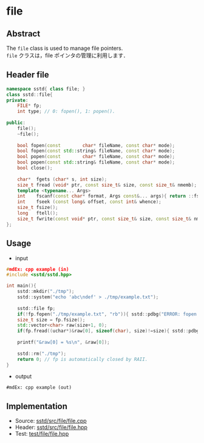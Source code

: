 # file
## Abstract
The ```file``` class is used to manage file pointers.  
```file``` クラスは，file ポインタの管理に利用します．

## Header file
```cpp
namespace sstd{ class file; }
class sstd::file{
private:
    FILE* fp;
    int type; // 0: fopen(), 1: popen().
    
public:
    file();
    ~file();
    
    bool fopen(const        char* fileName, const char* mode);
    bool fopen(const std::string& fileName, const char* mode);
    bool popen(const        char* fileName, const char* mode);
    bool popen(const std::string& fileName, const char* mode);
    bool close();
    
    char*  fgets (char* s, int size);
    size_t fread (void* ptr, const size_t& size, const size_t& nmemb);
    template <typename... Args>
    int    fscanf(const char* format, Args const&... args){ return ::fscanf(this->fp, format, args...); }
    int    fseek (const long& offset, const int& whence);
    size_t fsize();
    long   ftell();
    size_t fwrite(const void* ptr, const size_t& size, const size_t& nmemb);
};
```

## Usage
- input
```cpp
#mdEx: cpp example (in)
#include <sstd/sstd.hpp>

int main(){
    sstd::mkdir("./tmp");
    sstd::system("echo 'abc\ndef' > ./tmp/example.txt");
    
    sstd::file fp;
    if(!fp.fopen("./tmp/example.txt", "rb")){ sstd::pdbg("ERROR: fopen was failed.\n"); return -1; }
    size_t size = fp.fsize();
    std::vector<char> raw(size+1, 0);
    if(fp.fread((uchar*)&raw[0], sizeof(char), size)!=size){ sstd::pdbg("ERROR: fread was failed.\n"); return -1; }
    
    printf("&raw[0] = %s\n", &raw[0]);
    
    sstd::rm("./tmp");
    return 0; // fp is automatically closed by RAII.
}
```
- output  
```
#mdEx: cpp example (out)
```

## Implementation
- Source: [sstd/src/file/file.cpp](https://github.com/admiswalker/SubStandardLibrary-SSTD-/blob/master/sstd/src/file/file.cpp)
- Header: [sstd/src/file/file.hpp](https://github.com/admiswalker/SubStandardLibrary-SSTD-/blob/master/sstd/src/file/file.hpp)
- Test: [test/file/file.hpp](https://github.com/admiswalker/SubStandardLibrary-SSTD-/blob/master/test/file/file.hpp)

